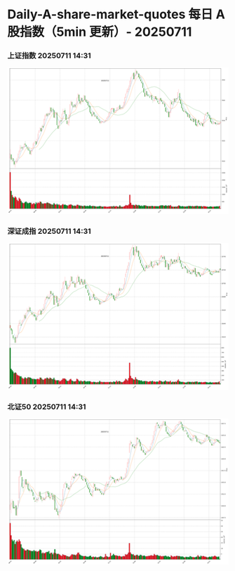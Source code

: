 
# Daily-A-share-market-quotes 每日 A 股指数（5min 更新）- 20250711

### 上证指数 20250711 14:31
![](./fig/2025/7/20250711-sh000001.png)

### 深证成指 20250711 14:31
![](./fig/2025/7/20250711-sz399001.png)

### 北证50 20250711 14:31
![](./fig/2025/7/20250711-bj899050.png)
